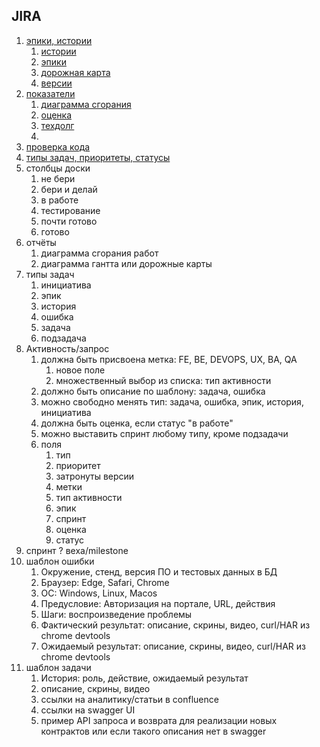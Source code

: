 ## JIRA

 1. [эпики, истории](https://www.atlassian.com/ru/agile/project-management/epics-stories-themes)
	1. [истории](https://www.atlassian.com/ru/agile/project-management/user-stories)
	1. [эпики](https://www.atlassian.com/ru/agile/project-management/epics)
	1. [дорожная карта](https://www.atlassian.com/ru/software/jira/features/roadmaps?tab=basic)
	1. [версии](https://www.atlassian.com/ru/agile/tutorials/versions)
 1. [показатели](https://www.atlassian.com/ru/agile/project-management/metrics)
 	1. [диаграмма сгорания](https://www.atlassian.com/ru/agile/tutorials/burndown-charts)
 	1. [оценка](https://www.atlassian.com/ru/agile/project-management/estimation)
	1. [техдолг](https://www.atlassian.com/ru/agile/software-development/technical-debt)
	1. [](https://wiki.softwareplant.com/doc/all/other-features/widgets/app-widget?product=eu.softwareplant.biggantt)
 1. [проверка кода](https://www.atlassian.com/ru/agile/software-development/code-reviews)
 1. [типы задач, приоритеты, статусы](https://jira.XXXXXX.com/secure/ShowConstantsHelp.jspa?decorator=popup#IssueTypes)
 1. столбцы доски
	1. не бери
	1. бери и делай
	1. в работе
	1. тестирование
	1. почти готово
	1. готово
 1. отчёты
	1. диаграмма сгорания работ
	1. диаграмма гантта или дорожные карты
 1. типы задач
	1. инициатива
	1. эпик
	1. история
	1. ошибка
	1. задача
	1. подзадача
 1. Активность/запрос
	1. должна быть присвоена метка: FE, BE, DEVOPS, UX, BA, QA
		1. новое поле
		1. множественный выбор из списка: тип активности
	1. должно быть описание по шаблону: задача, ошибка
	1. можно свободно менять тип: задача, ошибка, эпик, история, инициатива
	1. должна быть оценка, если статус "в работе"
	1. можно выставить спринт любому типу, кроме подзадачи
	1. поля
		1. тип
		1. приоритет
		1. затронуты версии
		1. метки
		1. тип активности
		1. эпик
		1. спринт
		1. оценка
		1. статус
 1. спринт
 	? веха/milestone
 1. шаблон ошибки
	1. Окружение, стенд, версия ПО и тестовых данных в БД
	1. Браузер: Edge, Safari, Chrome
	1. ОС: Windows, Linux, Macos
	1. Предусловие: Авторизация на портале, URL, действия
	1. Шаги: воспроизведение проблемы
	1. Фактический результат: описание, скрины, видео, curl/HAR из chrome devtools
	1. Ожидаемый результат: описание, скрины, видео, curl/HAR из chrome devtools
 1. шаблон задачи
	1. История: роль, действие, ожидаемый результат
	1. описание, скрины, видео
	1. ссылки на аналитику/статьи в confluence
	1. ссылки на swagger UI
	1. пример API запроса и возврата для реализации новых контрактов или если такого описания нет в swagger
